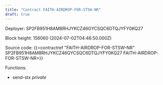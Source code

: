 ```yaml
---
title: "Contract FAITH-AIRDROP-FOR-STSW-NR"
draft: true
---
```

Deployer: SP2FB951H8AM8RHJYKCZ46GYCSQC6DTQJYFY0KQ27


 



Block height: 156060 (2024-07-02T04:46:50.000Z)

Source code: {{<contractref "FAITH-AIRDROP-FOR-STSW-NR" SP2FB951H8AM8RHJYKCZ46GYCSQC6DTQJYFY0KQ27 FAITH-AIRDROP-FOR-STSW-NR>}}

Functions:

* send-stx _private_
